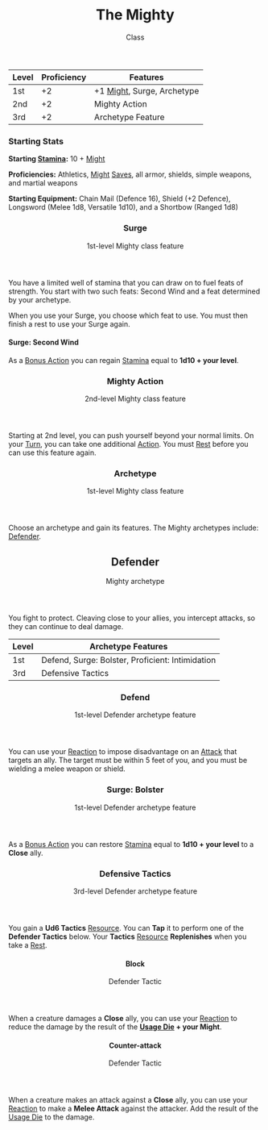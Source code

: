 <header>

# The Mighty

<p class="subheading">Class</p>

</header>

| Level | Proficiency | Features  |
| ----  | ----------- |- |
| 1st   | +2          | +1 [Might](pages/characters/attributes.md?id=might), Surge, Archetype |
| 2nd   | +2          | Mighty Action |
| 3rd   | +2          | Archetype Feature |

### Starting Stats

**Starting [Stamina](pages/combat/stamina.md):** 10 + [Might](pages/characters/attributes.md?id=might)

**Proficiencies:** Athletics, [Might](pages/characters/attributes.md?id=might) [Saves](pages/rules/rolling/saves.md), all armor, shields, simple weapons, and martial weapons

**Starting Equipment:** Chain Mail (Defence 16), Shield (+2 Defence), Longsword (Melee 1d8, Versatile 1d10), and a Shortbow (Ranged 1d8)

<header>

### Surge

<p class="subheading">1st-level Mighty class feature</p>

</header>

You have a limited well of stamina that you can draw on to fuel feats of strength. You start with two such feats: Second Wind and a feat determined by your archetype.

When you use your Surge, you choose which feat to use. You must then finish a rest to use your Surge again.

#### Surge: Second Wind

As a [Bonus Action](pages/combat/bonus-actions.md) you can regain [Stamina](pages/combat/stamina.md) equal to **1d10 + your level**.

<header>

### Mighty Action

<p class="subheading">2nd-level Mighty class feature</p>

</header>

Starting at 2nd level, you can push yourself beyond your normal limits. On your [Turn](../../pages/combat/order.md), you can take one additional [Action](../../pages/combat/actions.md). You must [Rest](../../pages/rules/rests.md) before you can use this feature again.

<header>

### Archetype

<p class="subheading">1st-level Mighty class feature</p>

</header>

Choose an archetype and gain its features. The Mighty archetypes include: [Defender](pages/classes/mighty.md?id=defender).

<header>

## Defender

<p class="subheading">Mighty archetype</p>

</header>

You fight to protect. Cleaving close to your allies, you intercept attacks, so they can continue to deal damage.

| Level | Archetype Features |
| ----  | ------------------ |
| 1st   | Defend, Surge: Bolster, Proficient: Intimidation |
| 3rd   | Defensive Tactics |

<header>

### Defend

<p class="subheading">1st-level Defender archetype feature</p>

</header>

You can use your [Reaction](../../pages/combat/reactions.md) to impose disadvantage on an [Attack](pages/combat/attacks.md) that targets an ally. The target must be within 5 feet of you, and you must be wielding a melee weapon or shield.

<header>

### Surge: Bolster

<p class="subheading">1st-level Defender archetype feature</p>

</header>

As a [Bonus Action](pages/combat/bonus-actions.md) you can restore [Stamina](pages/combat/stamina.md) equal to **1d10 + your level** to a **Close** ally.


<header>

### Defensive Tactics

<p class="subheading">3rd-level Defender archetype feature</p>

</header>

You gain a **Ud6 Tactics** [Resource](). You can **Tap** it to perform one of the **Defender Tactics** below. Your **Tactics** [Resource]() **Replenishes** when you take a [Rest]().

<section class="spells">

<section class="spell">

<header>

#### Block

<p class="subheading">Defender Tactic</p>

</header>

When a creature damages a **Close** ally, you can use your [Reaction](../../pages/combat/reactions.md) to reduce the damage by the result of the **[Usage Die](../pages/rules/usage.md) + your Might**.

</section>

<section class="spell">

<header>

#### Counter-attack

<p class="subheading">Defender Tactic</p>

</header>

When a creature makes an attack against a **Close** ally, you can use your [Reaction](../../pages/combat/reactions.md) to make a **Melee Attack** against the attacker. Add the result of the [Usage Die]() to the damage.

</section>

</section>
